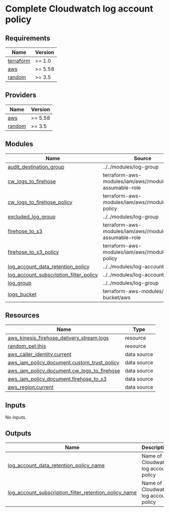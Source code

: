 # Complete Cloudwatch log account policy

<!-- BEGIN_TF_DOCS -->
## Requirements

| Name | Version |
|------|---------|
| <a name="requirement_terraform"></a> [terraform](#requirement\_terraform) | >= 1.0 |
| <a name="requirement_aws"></a> [aws](#requirement\_aws) | >= 5.58 |
| <a name="requirement_random"></a> [random](#requirement\_random) | >= 3.5 |

## Providers

| Name | Version |
|------|---------|
| <a name="provider_aws"></a> [aws](#provider\_aws) | >= 5.58 |
| <a name="provider_random"></a> [random](#provider\_random) | >= 3.5 |

## Modules

| Name | Source | Version |
|------|--------|---------|
| <a name="module_audit_destination_group"></a> [audit\_destination\_group](#module\_audit\_destination\_group) | ../../modules/log-group | n/a |
| <a name="module_cw_logs_to_firehose"></a> [cw\_logs\_to\_firehose](#module\_cw\_logs\_to\_firehose) | terraform-aws-modules/iam/aws//modules/iam-assumable-role | ~> 5.0 |
| <a name="module_cw_logs_to_firehose_policy"></a> [cw\_logs\_to\_firehose\_policy](#module\_cw\_logs\_to\_firehose\_policy) | terraform-aws-modules/iam/aws//modules/iam-policy | ~> 5.0 |
| <a name="module_excluded_log_group"></a> [excluded\_log\_group](#module\_excluded\_log\_group) | ../../modules/log-group | n/a |
| <a name="module_firehose_to_s3"></a> [firehose\_to\_s3](#module\_firehose\_to\_s3) | terraform-aws-modules/iam/aws//modules/iam-assumable-role | ~> 5.0 |
| <a name="module_firehose_to_s3_policy"></a> [firehose\_to\_s3\_policy](#module\_firehose\_to\_s3\_policy) | terraform-aws-modules/iam/aws//modules/iam-policy | ~> 5.0 |
| <a name="module_log_account_data_retention_policy"></a> [log\_account\_data\_retention\_policy](#module\_log\_account\_data\_retention\_policy) | ../../modules/log-account-policy | n/a |
| <a name="module_log_account_subscription_filter_policy"></a> [log\_account\_subscription\_filter\_policy](#module\_log\_account\_subscription\_filter\_policy) | ../../modules/log-account-policy | n/a |
| <a name="module_log_group"></a> [log\_group](#module\_log\_group) | ../../modules/log-group | n/a |
| <a name="module_logs_bucket"></a> [logs\_bucket](#module\_logs\_bucket) | terraform-aws-modules/s3-bucket/aws | ~> 4.0 |

## Resources

| Name | Type |
|------|------|
| [aws_kinesis_firehose_delivery_stream.logs](https://registry.terraform.io/providers/hashicorp/aws/latest/docs/resources/kinesis_firehose_delivery_stream) | resource |
| [random_pet.this](https://registry.terraform.io/providers/hashicorp/random/latest/docs/resources/pet) | resource |
| [aws_caller_identity.current](https://registry.terraform.io/providers/hashicorp/aws/latest/docs/data-sources/caller_identity) | data source |
| [aws_iam_policy_document.custom_trust_policy](https://registry.terraform.io/providers/hashicorp/aws/latest/docs/data-sources/iam_policy_document) | data source |
| [aws_iam_policy_document.cw_logs_to_firehose](https://registry.terraform.io/providers/hashicorp/aws/latest/docs/data-sources/iam_policy_document) | data source |
| [aws_iam_policy_document.firehose_to_s3](https://registry.terraform.io/providers/hashicorp/aws/latest/docs/data-sources/iam_policy_document) | data source |
| [aws_region.current](https://registry.terraform.io/providers/hashicorp/aws/latest/docs/data-sources/region) | data source |

## Inputs

No inputs.

## Outputs

| Name | Description |
|------|-------------|
| <a name="output_log_account_data_retention_policy_name"></a> [log\_account\_data\_retention\_policy\_name](#output\_log\_account\_data\_retention\_policy\_name) | Name of Cloudwatch log account policy |
| <a name="output_log_account_subscription_filter_retention_policy_name"></a> [log\_account\_subscription\_filter\_retention\_policy\_name](#output\_log\_account\_subscription\_filter\_retention\_policy\_name) | Name of Cloudwatch log account policy |
<!-- END_TF_DOCS -->
